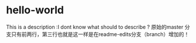 # hello-world
This is  a  description :I dont know what should to describe ?
原始的master 分支只有前两行，第三行也就是这一样是在readme-edits分支（branch）增加的！
